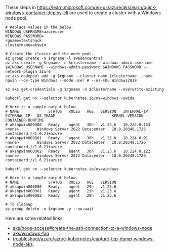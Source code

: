 These steps in https://learn.microsoft.com/en-us/azure/aks/learn/quick-windows-container-deploy-cli are used to create a cluster with a Windows node pool.

```
# Replace values in the below.
WINDOWS_USERNAME=azureuser
WINDOWS_PASSWORD=
rgname=testshack
clustername=akswin
```

```
# Create the cluster and the node pool.
az group create -n $rgname -l swedencentral
az aks create -g $rgname -n $clustername --windows-admin-username $WINDOWS_USERNAME --windows-admin-password $WINDOWS_PASSWORD --network-plugin azure
az aks nodepool add -g $rgname --cluster-name $clustername --name npwin --os-type Windows --mode user # --os-sku Windows2019
```

```
az aks get-credentials -g $rgname -n $clustername --overwrite-existing

kubectl get no --selector kubernetes.io/os=windows -owide

# Here is a sample output below.
# NAME             STATUS   ROLES   AGE   VERSION   INTERNAL-IP    EXTERNAL-IP   OS-IMAGE                         KERNEL-VERSION    CONTAINER-RUNTIME
# aksnpwin000000   Ready    agent   30h   v1.25.6   10.224.0.153   <none>        Windows Server 2022 Datacenter   10.0.20348.1726   containerd://1.6.21+azure
# aksnpwin000001   Ready    agent   30h   v1.25.6   10.224.0.91    <none>        Windows Server 2022 Datacenter   10.0.20348.1726   containerd://1.6.21+azure
# aksnpwin000002   Ready    agent   30h   v1.25.6   10.224.0.122   <none>        Windows Server 2022 Datacenter   10.0.20348.1726   containerd://1.6.21+azure

kubectl get no --selector kubernetes.io/os=windows

# Here is a sample output below.
# NAME             STATUS   ROLES   AGE   VERSION
# aksnpwin000000   Ready    agent   29h   v1.25.6
# aksnpwin000001   Ready    agent   29h   v1.25.6
# aksnpwin000002   Ready    agent   29h   v1.25.6
```

```
# To cleanup
az group delete -n $rgname -y --no-wait
```

Here are some related links:
- [aks/node-access#create-the-ssh-connection-to-a-windows-node](https://learn.microsoft.com/en-us/azure/aks/node-access#create-the-ssh-connection-to-a-windows-node)
- [aks/windows-faq](https://learn.microsoft.com/en-us/azure/aks/windows-faq)
- [troubleshoot/azure/azure-kubernetes/capture-tcp-dump-windows-node-aks](https://learn.microsoft.com/en-us/troubleshoot/azure/azure-kubernetes/capture-tcp-dump-windows-node-aks).
